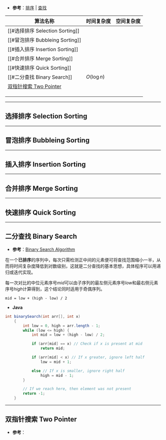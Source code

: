 + **参考**：[排序](https://www.geeksforgeeks.org/sorting-algorithms/) | [查找](https://www.geeksforgeeks.org/searching-algorithms/)

| 算法名称                                        | 时间复杂度       | 空间复杂度 |
| ------------------------------------------- | ----------- | ----- |
| [[#选择排序 Selection Sorting]]                 |             |       |
| [[#冒泡排序 Bubbleing Sorting]]                 |             |       |
| [[#插入排序 Insertion Sorting]]                 |             |       |
| [[#合并排序 Merge Sorting]]                     |             |       |
| [[#快速排序 Quick Sorting]]                     |             |       |
| [[#二分查找 Binary Search]]                     | $O(\log n)$ |       |
| [双指针搜索 Two Pointer](#双指针搜索%20Two%20Pointer) |             |       |
|                                             |             |       |
|                                             |             |       |
|                                             |             |       |

---
## 选择排序 Selection Sorting


---
## 冒泡排序 Bubbleing Sorting


---
## 插入排序 Insertion Sorting


---
## 合并排序 Merge Sorting


---
## 快速排序 Quick Sorting


---
## 二分查找 Binary Search

+ **参考**：[Binary Search Algorithm](https://www.geeksforgeeks.org/binary-search/)

在一个**已排序**的序列中，每次只需检测正中间的元素便可将查找范围缩小一半，从而将时间复杂度降低到对数级别，这就是二分查找的基本思想，具体程序可以用递归或迭代实现。

每一次对比的中位元素序号$mid$可以由子序列的最左侧元素序号$low$和最右侧元素序号$high$计算得到，这个结论同时适用于奇偶序列。

```pseudo
mid = low + (high - low) / 2
```

+ **Java**

```java
int binarySearch(int arr[], int x) 
    {
        int low = 0, high = arr.length - 1;
        while (low <= high) {
            int mid = low + (high - low) / 2;

            if (arr[mid] == x) // Check if x is present at mid
                return mid;

            if (arr[mid] < x) // If x greater, ignore left half
                low = mid + 1;

            else // If x is smaller, ignore right half
                high = mid - 1;
        }

        // If we reach here, then element was not present
        return -1;
    }
```

---
## 双指针搜索 Two Pointer

+ **参考**：
